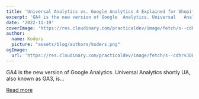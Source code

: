 ```yaml
---
title: 'Universal Analytics vs. Google Analytics 4 Explained for Shopify Merchants'
excerpt: 'GA4 is the new version of Google  Analytics. Universal   Analytics shortly UA, also known as GA3, is...'
date: '2022-11-19'
coverImage: 'https://res.cloudinary.com/practicaldev/image/fetch/s--cdhrvJDL--/c_imagga_scale,f_auto,fl_progressive,h_420,q_auto,w_1000/https://dev-to-uploads.s3.amazonaws.com/uploads/articles/ayjqxey544ybrs44hlo4.png'
author:
  name: Koders
  picture: "assets/blog/authors/koders.png"
ogImage:
  url: 'https://res.cloudinary.com/practicaldev/image/fetch/s--cdhrvJDL--/c_imagga_scale,f_auto,fl_progressive,h_420,q_auto,w_1000/https://dev-to-uploads.s3.amazonaws.com/uploads/articles/ayjqxey544ybrs44hlo4.png'
---
```


GA4 is the new version of Google  Analytics. Universal   Analytics shortly UA, also known as GA3, is...

[Read more](https://dev.to/gloriamaldonado/universal-analytics-vs-google-analytics-4-explained-for-shopify-merchants-32fh)
